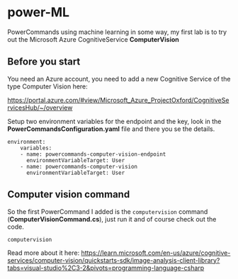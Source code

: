 # power-ML

PowerCommands using machine learning in some way, my first lab is to try out the Microsoft Azure CognitiveService **ComputerVision**

## Before you start
You need an Azure account, you need to add a new Cognitive Service of the type Computer Vision here:

https://portal.azure.com/#view/Microsoft_Azure_ProjectOxford/CognitiveServicesHub/~/overview

Setup two environment variables for the endpoint and the key, look in the **PowerCommandsConfiguration.yaml** file and there you se the details.

```
environment:
    variables:
    - name: powercommands-computer-vision-endpoint
      environmentVariableTarget: User
    - name: powercommands-computer-vision
      environmentVariableTarget: User
```
## Computer vision command
So the first PowerCommand I added is the ```computervision``` command (**ComputerVisionCommand.cs**), just run it and of course check out the code.

```
computervision
```

Read more about it here: https://learn.microsoft.com/en-us/azure/cognitive-services/computer-vision/quickstarts-sdk/image-analysis-client-library?tabs=visual-studio%2C3-2&pivots=programming-language-csharp

